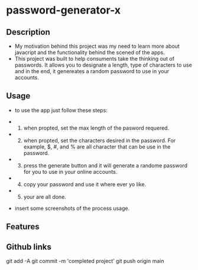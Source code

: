 # password-generator-x

## Description

- My motivation behind this project was my need to learn more about javacript and the functionality behind the scened of the apps.
- This project was built to help consuments take the thinking out of passwords. It allows you to designate a length, type of characters to use and in the end, it genereates a random password to use in your accounts.

## Usage 
- to use the app just follow these steps:
- 1. when propted, set the max length of the pasword requered. 
- 2. when propted, set the characters desired in the password. For example, $, #, and % are all character that can be use in the password.
- 3. press the generate button and it will generate a randome password for you to use in your online accounts.
- 4. copy your password and use it where ever yo like. 
- 5. your are all done.

- insert some screenshots of the process usage.

## Features

## Github links


git add -A
git commit -m 'completed project'
git push origin main
